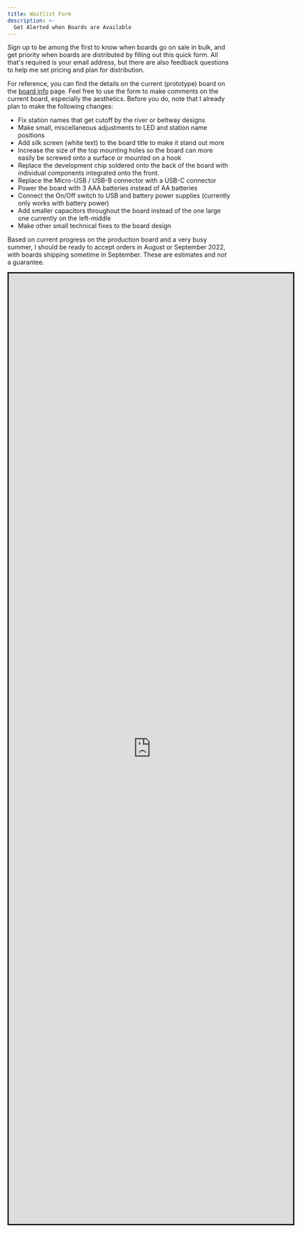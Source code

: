 ```yaml
---
title: Waitlist Form
description: >-
  Get Alerted when Boards are Available
---
```

Sign up to be among the first to know when boards go on sale in bulk, and get priority when boards are distributed by filling out this quick form. All that's required is your email address,
but there are also feedback questions to help me set pricing and plan for distribution.

For reference, you can find the details on the current (prototype) board on the [board info](/setup/#how-it-works) page. Feel free to use the form to make comments on the current board, especially the aesthetics. Before you do, note that I already plan to make the following changes:
 * Fix station names that get cutoff by the river or beltway designs
 * Make small, miscellaneous adjustments to LED and station name positions
 * Add silk screen (white text) to the board title to make it stand out more 
 * Increase the size of the top mounting holes so the board can more easily be screwed onto a surface or mounted on a hook
 * Replace the development chip soldered onto the back of the board with individual components integrated onto the front.
 * Replace the Micro-USB / USB-B connector with a USB-C connector
 * Power the board with 3 AAA batteries instead of AA batteries
 * Connect the On/Off switch to USB and battery power supplies (currently only works with battery power)
 * Add smaller capacitors throughout the board instead of the one large one currently on the left-middle
 * Make other small technical fixes to the board design

Based on current progress on the production board and a very busy summer, I should be ready to accept orders in August or September 2022, with boards shipping sometime in September. These are estimates and *not* a guarantee.

<iframe src="https://docs.google.com/forms/d/e/1FAIpQLSfo7H6aYEcjtvhjr59D1yCgh12T_TgmO7ssSEI8Y5jFFow7ig/viewform?embedded=true" width="640" height="2140" frameborder="0" marginheight="0" marginwidth="0">Loading…</iframe>

<style>
	iframe {
		display: block;
		margin: 0 auto;
		border: solid;
	}
</style>